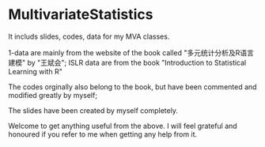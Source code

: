 # MultivariateStatistics
It includs slides, codes, data for my MVA classes.

1-data are mainly from the website of the book called "多元统计分析及R语言建模" by "王斌会";
ISLR data are from the book "Introduction to Statistical Learning with R"

The codes orginally also belong to the book, but have been commented and modified greatly by myself; 

The slides have been created by myself completely.

Welcome to get anything useful from the above. I will feel grateful and honoured if you refer to me when getting any help from it. 
